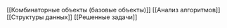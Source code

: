 [[Комбинаторные объекты (базовые объекты)]]
[[Анализ алгоритмов]]
[[Структуры данных]]
[[Решенные задачи]]

